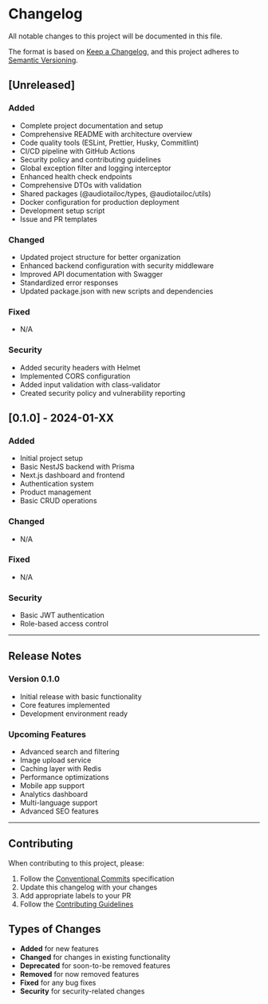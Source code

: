 # Changelog

All notable changes to this project will be documented in this file.

The format is based on [Keep a Changelog](https://keepachangelog.com/en/1.0.0/),
and this project adheres to [Semantic Versioning](https://semver.org/spec/v2.0.0.html).

## [Unreleased]

### Added
- Complete project documentation and setup
- Comprehensive README with architecture overview
- Code quality tools (ESLint, Prettier, Husky, Commitlint)
- CI/CD pipeline with GitHub Actions
- Security policy and contributing guidelines
- Global exception filter and logging interceptor
- Enhanced health check endpoints
- Comprehensive DTOs with validation
- Shared packages (@audiotailoc/types, @audiotailoc/utils)
- Docker configuration for production deployment
- Development setup script
- Issue and PR templates

### Changed
- Updated project structure for better organization
- Enhanced backend configuration with security middleware
- Improved API documentation with Swagger
- Standardized error responses
- Updated package.json with new scripts and dependencies

### Fixed
- N/A

### Security
- Added security headers with Helmet
- Implemented CORS configuration
- Added input validation with class-validator
- Created security policy and vulnerability reporting

## [0.1.0] - 2024-01-XX

### Added
- Initial project setup
- Basic NestJS backend with Prisma
- Next.js dashboard and frontend
- Authentication system
- Product management
- Basic CRUD operations

### Changed
- N/A

### Fixed
- N/A

### Security
- Basic JWT authentication
- Role-based access control

---

## Release Notes

### Version 0.1.0
- Initial release with basic functionality
- Core features implemented
- Development environment ready

### Upcoming Features
- Advanced search and filtering
- Image upload service
- Caching layer with Redis
- Performance optimizations
- Mobile app support
- Analytics dashboard
- Multi-language support
- Advanced SEO features

---

## Contributing

When contributing to this project, please:

1. Follow the [Conventional Commits](https://www.conventionalcommits.org/) specification
2. Update this changelog with your changes
3. Add appropriate labels to your PR
4. Follow the [Contributing Guidelines](CONTRIBUTING.md)

## Types of Changes

- **Added** for new features
- **Changed** for changes in existing functionality
- **Deprecated** for soon-to-be removed features
- **Removed** for now removed features
- **Fixed** for any bug fixes
- **Security** for security-related changes
